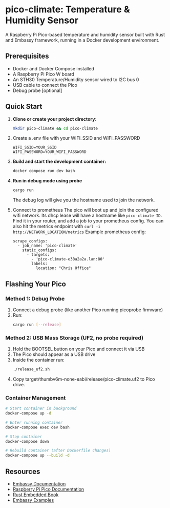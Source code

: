 # pico-climate: Temperature & Humidity Sensor

A Raspberry Pi Pico-based temperature and humidity sensor built with Rust and Embassy framework, running in a Docker development environment.

## Prerequisites

- Docker and Docker Compose installed
- A Raspberry Pi Pico W board
- An STH30 Temperature/Humidity sensor wired to I2C bus 0
- USB cable to connect the Pico
- Debug probe [optional]

## Quick Start

1. **Clone or create your project directory:**
   ```bash
   mkdir pico-climate && cd pico-climate
   ```

2. Create a .env file with your WIFI_SSID and WIFI_PASSWORD
   ```
   WIFI_SSID=YOUR_SSID
   WIFI_PASSWORD=YOUR_WIFI_PASSWORD
   ```

3. **Build and start the development container:**
   ```bash
   docker compose run dev bash
   ```

5. **Run in debug mode using probe**
   ```bash
   cargo run
   ```
   The debug log will give you the hostname used to join the network.

6. Connect to prometheus
   The pico will boot up and join the configured wifi network.  Its dhcp lease will have a hostname like `pico-climate-ID`.  Find it in your router, and add a job to your prometheus config.  You can also hit the metrics endpoint with `curl -i http://NETWORK_LOCATION/metrics`
   Example prometheus config:
   ```
   scrape_configs:
     - job_name: 'pico-climate'
       static_configs:
         - targets:
           - 'pico-climate-e38a2a2a.lan:80'
           labels:
             location: "Chris Office"
   ```

## Flashing Your Pico

### Method 1: Debug Probe

1. Connect a debug probe (like another Pico running picoprobe firmware)
2. Run:
   ```bash
   cargo run [--release]
   ```

### Method 2: USB Mass Storage (UF2, no probe required)

1. Hold the BOOTSEL button on your Pico and connect it via USB
2. The Pico should appear as a USB drive
3. Inside the container run:
   ```bash
   ./release_uf2.sh
   ```
4. Copy target/thumbv6m-none-eabi/release/pico-climate.uf2 to Pico drive.


### Container Management
```bash
# Start container in background
docker-compose up -d

# Enter running container
docker-compose exec dev bash

# Stop container
docker-compose down

# Rebuild container (after Dockerfile changes)
docker-compose up --build -d
```


## Resources

- [Embassy Documentation](https://embassy.dev/)
- [Raspberry Pi Pico Documentation](https://www.raspberrypi.org/documentation/microcontrollers/)
- [Rust Embedded Book](https://doc.rust-lang.org/stable/embedded-book/)
- [Embassy Examples](https://github.com/embassy-rs/embassy/tree/main/examples/rp)
